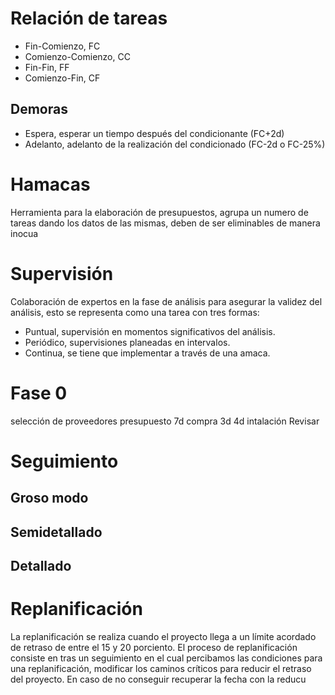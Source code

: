 # Relación de tareas
- Fin-Comienzo, FC
- Comienzo-Comienzo, CC
- Fin-Fin, FF
- Comienzo-Fin, CF

## Demoras
- Espera, esperar un tiempo después del condicionante (FC+2d)
- Adelanto, adelanto de la realización del condicionado (FC-2d o FC-25%)

# Hamacas
Herramienta para la elaboración de presupuestos, agrupa un numero de tareas dando los datos de las mismas, deben de ser eliminables de manera inocua
# Supervisión
Colaboración de expertos en la fase de análisis para asegurar la validez del análisis, esto se representa como una tarea con tres formas:
- Puntual, supervisión en momentos significativos del análisis.
- Periódico, supervisiones planeadas en intervalos.
- Continua, se tiene que implementar a través de una amaca.

# Fase 0
selección de proveedores
presupuesto
7d
compra
3d
4d intalación
Revisar
# Seguimiento
## Groso modo
## Semidetallado
## Detallado
# Replanificación
La replanificación se realiza cuando el proyecto llega a un límite acordado de retraso de entre el 15 y 20 porciento. El proceso de replanificación consiste en tras un seguimiento en el cual percibamos las condiciones para una replanificación, modificar los caminos críticos para reducir el retraso del proyecto. En caso de no conseguir recuperar la fecha con la reducu